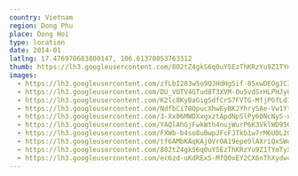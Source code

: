 ```yaml
---
country: Vietnam
region: Dong Phu
place: Dong Hoi
type: location
date: 2014-01
latlng: 17.476970683800147, 106.61370053763312
thumb: https://lh3.googleusercontent.com/802tZ4gkS6q0uY5EzThKRzYu9Z1TYmTyXPu8z7v_DFbFrMPzvZpzoxyPAjBpw2RqKJKZQYlNd1YnGgNJfINMYcjWB5dbOYgbAR-wmnHcMITUC8iWNvlQDTCLgvP-0yTTtiVnBCPAYg
images:
  - https://lh3.googleusercontent.com/zfLbI283w5o9QJHdHg5if-85xwDEOgJC3ZJbXKAJp1tY3GhKKouiU0_A3iZXOX3FqRsrQakf9FWlCD0L_5odbkF6pF2FKQIRiKu9JBl18IQiqB9QvogwKRD5njltTkAc2SN93k_NAA
  - https://lh3.googleusercontent.com/DU_VOTV4GTud8T3XVM-Ou5vdSrHLPHJy0QlEJG9cj4qs86Z_7SR4-2YHZmc5sS0-OEh90E_xciQF7SZu1ai7s71zSJLlIXaHkhGrnYHO9mabbBuPo1ShUIa6YsqMgBsyejLP-S47oA
  - https://lh3.googleusercontent.com/K2lc8KyBaGigSdfCrS7FVTG-MfjPGfLd7mZ9WtHqFl5yiRxG701g3lrJmwDmuMDkV5r76SMV8UPrGhwhX84Kp0PP55qw8h7F2K-sLmVQCVneM_lQjaZaQmMJQQj4HOEcwz8-0840hg
  - https://lh3.googleusercontent.com/NdfbCi78QpucXhwEyBKJYhrySAe-Vw1YtqUIzILkjnBiC0wbsfjUeBu1mrC38JHOwpwa6XdU1olqXzT3VeTAPTUZ2V2-wuFfQZMZQhGiWIhlWWXoDQ48gM85jPZCPBjeQJkRYb-AEw
  - https://lh3.googleusercontent.com/3-Xx06MWDXxgxztApdNpSlPy60NcNyS-nR37vgpEMd-Qu7fZDzEbM6KvJWPAi_0AByUwYjEZrqzTncRsFJwZ4TEbjicLLOBqAeTLIxq-zqEf_s_tor0A4Th0J0_TIEyMZQyUtVzlAQ
  - https://lh3.googleusercontent.com/YAQlAhGjFwkWth4nujWurP6K3VklWD95Q6nZaAjUrU7dWLYkW-Jc-dIQpOycyIc54rH7uSSYtLDWQuA6ZsqS7xDbxxYkdOJDAl7s-MDOl9JAxoH36c7_gDz4AacyjwqC8nr0J6rT8g
  - https://lh3.googleusercontent.com/FXWb-b4so8uBwpJFcFJTkb1w7rM6UDL2G79KZilLf5L1ic-KTvHRPrrDYDKvVK38dInWq23xVIVq74_8qH8xNK8nHsU8l6aQsBh-qcmLFVTlEqwKXj8zcFynWk5diXtf6_kbguziCg
  - https://lh3.googleusercontent.com/tf6AMbKAqKAj0VrOA19epe9lAXriQxSWoIcyHv1nsuzTC1BlI6gQCEzJK0LnSzNIuF6q1UZGzO6UOjCpd4cUQpZtZ8VDN2AXqwyVTHvo2YgxPWPWU-gI3GT7O6We5NDI9zpJ4lJXeQ
  - https://lh3.googleusercontent.com/802tZ4gkS6q0uY5EzThKRzYu9Z1TYmTyXPu8z7v_DFbFrMPzvZpzoxyPAjBpw2RqKJKZQYlNd1YnGgNJfINMYcjWB5dbOYgbAR-wmnHcMITUC8iWNvlQDTCLgvP-0yTTtiVnBCPAYg
  - https://lh3.googleusercontent.com/ec6zd-uKdRExS-MfQ0xEY2CX6nThXydwc_Msth2Y6cC9vVfLoGskt7TRJ5YiglibBABRWjYvUiM-ZDtvvU7j_zuFksLcnLbd1QKPC6iUJB7x4nE-Uq96VdHGv6VumkirrNuOuaw3uw
---
```

